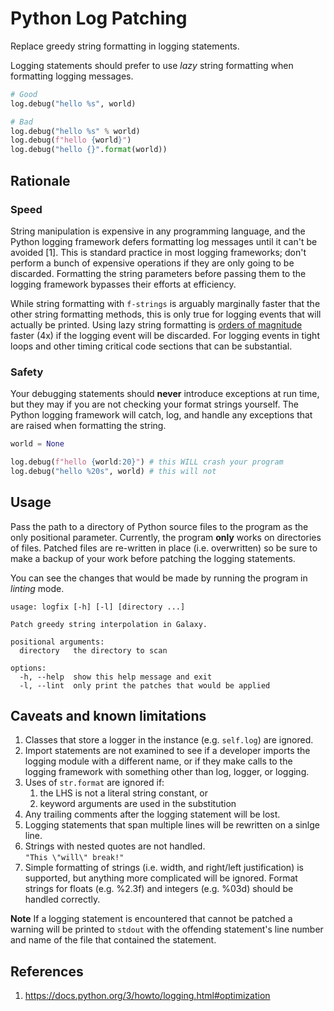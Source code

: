 # Python Log Patching
Replace greedy string formatting in logging statements.

Logging statements should prefer to use _lazy_ string formatting when formatting logging messages.

```python
# Good
log.debug("hello %s", world)

# Bad 
log.debug("hello %s" % world)
log.debug(f"hello {world}")
log.debug("hello {}".format(world))
```

## Rationale

### Speed

String manipulation is expensive in any programming language, and the Python logging framework defers formatting log messages until it can't be avoided [1]. This is standard practice in most logging frameworks; don't perform a bunch of expensive operations if they are only going to be discarded. Formatting the string parameters before passing them to the logging framework bypasses their efforts at efficiency.

While string formatting with `f-strings` is arguably marginally faster that the other string formatting methods, this is only true for logging events that will actually be printed.  Using lazy string formatting is [orders of magnitude](https://gist.github.com/ksuderman/dd1c47d2223f13bed4551615690071ab) faster (4x) if the logging event will be discarded.  For logging events in tight loops and other timing critical code sections that can be substantial.

### Safety

Your debugging statements should **never** introduce exceptions at run time, but they may if you are not checking your format strings yourself. The Python logging framework will catch, log, and handle any exceptions that are raised when formatting the string.

```python
world = None

log.debug(f"hello {world:20}") # this WILL crash your program
log.debug("hello %20s", world) # this will not
```

## Usage

Pass the path to a directory of Python source files to the program as the only positional parameter.  Currently, the program **only** works on directories of files.  Patched files are re-written in place (i.e. overwritten) so be sure to make a backup of your work before patching the logging statements.

You can see the changes that would be made by running the program in *linting* mode.

```
usage: logfix [-h] [-l] [directory ...]

Patch greedy string interpolation in Galaxy.

positional arguments:
  directory   the directory to scan

options:
  -h, --help  show this help message and exit
  -l, --lint  only print the patches that would be applied
```

## Caveats and known limitations

1. Classes that store a logger in the instance (e.g. `self.log`) are ignored. 
1. Import statements are not examined to see if a developer imports the logging module with a different name, or if they make calls to the logging framework with something other than log, logger, or logging.
1. Uses of `str.format` are ignored if:<br/>
   1. the LHS is not a literal string constant, or
   1. keyword arguments are used in the substitution
1. Any trailing comments after the logging statement will be lost.
1. Logging statements that span multiple lines will be rewritten on a sinlge line.
1. Strings with nested quotes are not handled.<br/>
   `"This \"will\" break!"`
1. Simple formatting of strings (i.e. width, and right/left justification) is supported, but anything more complicated will be ignored.  Format strings for floats (e.g. %2.3f) and integers (e.g. %03d) should be handled correctly.

**Note** If a logging statement is encountered that cannot be patched a warning will be printed to `stdout` with the offending statement's line number and name of the file that contained the statement.

## References
1. https://docs.python.org/3/howto/logging.html#optimization